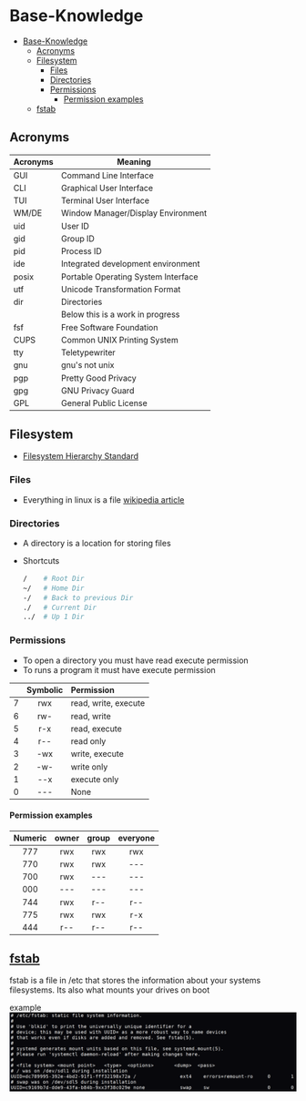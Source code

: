 # Base-Knowledge

- [Base-Knowledge](#base-knowledge)
  - [Acronyms](#acronyms)
  - [Filesystem](#filesystem)
    - [Files](#files)
    - [Directories](#directories)
    - [Permissions](#permissions)
      - [Permission examples](#permission-examples)
  - [fstab](#fstab)

## Acronyms

| Acronyms | Meaning |
| -------- | ------- |
| GUI   | Command Line Interface |
| CLI   | Graphical User Interface |
| TUI   | Terminal User Interface |
| WM/DE | Window Manager/Display Environment |
| uid   | User ID |
| gid   | Group ID |
| pid   | Process ID |
| ide   | Integrated development environment |
| posix | Portable Operating System Interface |
| utf   | Unicode Transformation Format |
| dir   | Directories |
| | Below this is a work in progress |
| fsf   | Free Software Foundation | <!-- I don't know if this is necessary -->
| CUPS  | Common UNIX Printing System | <!-- I don't know if this is necessary -->
| tty   | Teletypewriter | <!-- I don't know if this is Right -->
| gnu   | gnu's not unix | <!-- I don't know if this is necessary -->
| pgp | Pretty Good Privacy | <!-- I think these belong in encrypting tab -->
| gpg | GNU Privacy Guard | <!-- I think these belong in encrypting tab -->
| GPL | General Public License | <!-- I think i should make a license section -->

## Filesystem

- [Filesystem Hierarchy Standard](https://en.wikipedia.org/wiki/Filesystem_Hierarchy_Standard)

### Files

- Everything in linux is a file [wikipedia article](https://en.wikipedia.org/wiki/Everything_is_a_file)

### Directories

- A directory is a location for storing files

- Shortcuts

  ```bash
  /    # Root Dir
  ~/   # Home Dir
  -/   # Back to previous Dir
  ./   # Current Dir
  ../  # Up 1 Dir
  ```

### Permissions

- To open a directory you must have read execute permission
- To runs a program it must have execute permission

|   | Symbolic | Permission |
| - | :------: | :--------- |
| 7 | rwx | read, write, execute |
| 6 | rw- | read, write |
| 5 | r-x | read, execute |
| 4 | r-- | read only |
| 3 | -wx | write, execute |
| 2 | -w- | write only |
| 1 | --x | execute only |
| 0 | --- | None |

#### Permission examples

| Numeric | owner | group | everyone |
| :-----: | :---: | :---: | :------: |
| 777 | rwx | rwx | rwx |
| 770 | rwx | rwx | --- |
| 700 | rwx | --- | --- |
| 000 | --- | --- | --- |
| 744 | rwx | r-- | r-- |
| 775 | rwx | rwx | r-x |
| 444 | r-- | r-- | r-- |

## [fstab](http://manpages.ubuntu.com/manpages/jammy/en/man5/fstab.5.html)

fstab is a file in /etc that stores the information
about your systems filesystems.
Its also what mounts your drives on boot

example
![xkill](../Images/fstab.png)
